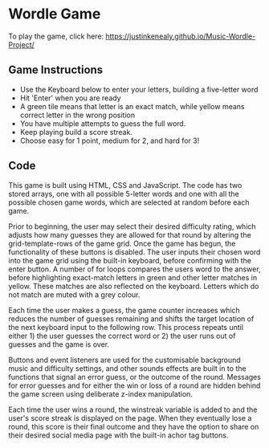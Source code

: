 # Wordle Game

To play the game, click here:  https://justinkenealy.github.io/Music-Wordle-Project/ 

## Game Instructions

- Use the Keyboard below to enter your letters, building a five-letter word
- Hit 'Enter' when you are ready
- A green tile means that letter is an exact match, while yellow means correct letter in the wrong position
- You have multiple attempts to guess the full word.
- Keep playing build a score streak.
- Choose easy for 1 point, medium for 2, and hard for 3!

## Code

This game is built using HTML, CSS and JavaScript. The code has two stored arrays, one with all possible 5-letter words and one with all the possible chosen game words, which are selected at random before each game.

Prior to beginning, the user may select their desired difficulty rating, which adjusts how many guesses they are allowed for that round by altering the grid-template-rows of the game grid. Once the game has begun, the functionality of these buttons is disabled. The user inputs their chosen word into the game grid using the built-in keyboard, before confirming with the enter button. A number of for loops compares the users word to the answer, before highlighting exact-match letters in green and other letter matches in yellow. These matches are also reflected on the keyboard. Letters which do not match are muted with a grey colour. 

Each time the user makes a guess, the game counter increases which reduces the number of guesses remaining and shifts the target location of the next keyboard input to the following row. This process repeats until either 1) the user guesses the correct word or 2) the user runs out of guesses and the game is over. 

Buttons and event listeners are used for the customisable background music and difficulty settings, and other sounds effects are built in to the functions that signal an error guess, or the outcome of the round. Messages for error guesses and for either the win or loss of a round are hidden behind the game screen using deliberate z-index manipulation. 

Each time the user wins a round, the winstreak variable is added to and the user's score streak is displayed on the page. When they eventually lose a round, this score is their final outcome and they have the option to share on their desired social media page with the built-in achor tag buttons. 